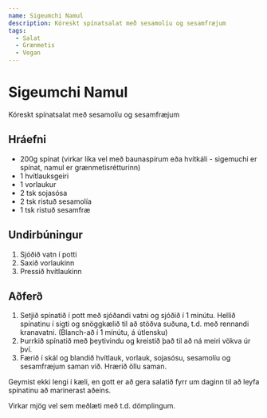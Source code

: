 ```yaml
---
name: Sigeumchi Namul
description: Kóreskt spínatsalat með sesamolíu og sesamfræjum
tags:
  - Salat
  - Grænmetis
  - Vegan
---
```


# Sigeumchi Namul

Kóreskt spínatsalat með sesamolíu og sesamfræjum

## Hráefni

- 200g spínat (virkar líka vel með baunaspírum eða hvítkáli - sigemuchi er spínat, namul er grænmetisrétturinn)
- 1 hvítlauksgeiri
- 1 vorlaukur
- 2 tsk sojasósa
- 2 tsk ristuð sesamolía
- 1 tsk ristuð sesamfræ

## Undirbúningur

1. Sjóðið vatn í potti
1. Saxið vorlaukinn
1. Pressið hvítlaukinn

## Aðferð

1. Setjið spínatið í pott með sjóðandi vatni og sjóðið í 1 mínútu. Hellið spínatinu í sigti og snöggkælið til að stöðva suðuna, t.d. með rennandi kranavatni. (Blanch-að í 1 mínútu, á útlensku)
2. Þurrkið spínatið með þeytivindu og kreistið það til að ná meiri vökva úr því.
3. Færið í skál og blandið hvítlauk, vorlauk, sojasósu, sesamolíu og sesamfræjum saman við. Hrærið öllu saman.

Geymist ekki lengi í kæli, en gott er að gera salatið fyrr um daginn til að leyfa spínatinu að marinerast aðeins.

Virkar mjög vel sem meðlæti með t.d. dömplingum.
